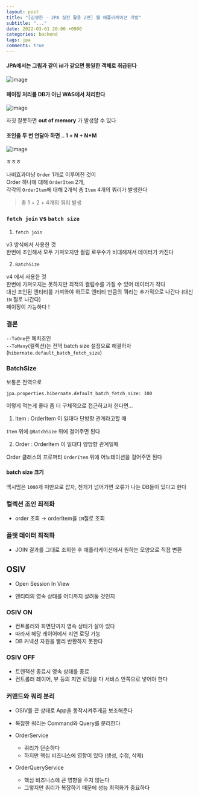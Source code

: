 ```yaml
---
layout: post
title: "[김영한 - JPA 실전 활용 2편] 웹 애플리케이션 개발"
subtitle: "..."
date: 2022-03-01 20:00 +0900
categories: backend
tags: jpa
comments: true
---
```


#### JPA에서는 그림과 같이 id가 같으면 동일한 객체로 취급된다

![image](https://user-images.githubusercontent.com/66164361/156551814-b0f62a5e-a14b-4bdb-989e-f3eb0005e3b7.png)

#### 페이징 처리를 DB가 아닌 WAS에서 처리한다

![image](https://user-images.githubusercontent.com/66164361/156553666-fe4f4851-a4ef-46a6-8da7-f743b683bc5f.png)

자칫 잘못하면 **out of memory** 가 발생할 수 있다

#### 조인을 두 번 연달아 하면 .. 1 + N + N\*M

![image](https://user-images.githubusercontent.com/66164361/156557890-79efb3d7-6535-44ab-9f4b-5d360be70e86.png)

ㅎㅎㅎ

나비효과마냥 `Order` 1개로 이루어진 것이  
Order 하나에 대해 `OrderItem` 2개,  
각각의 `OrderItem`에 대해 2개씩 총 `Item` 4개의 쿼리가 발생한다

> 총 1 + 2 + 4개의 쿼리 발생

### `fetch join` vs `batch size`

1. `fetch join`

v3 방식에서 사용한 것  
한번에 조인해서 모두 가져오지만 컬럼 로우수가 비대해져서 데이터가 커진다

2. `BatchSize`

v4 에서 사용한 것  
한번에 가져오지는 못하지만 최적의 컬럼수를 가질 수 있어 데이터가 작다  
대신 조인된 엔티티를 가져와야 하므로 엔티티 만큼의 쿼리는 추가적으로 나간다 (대신 `IN` 절로 나간다)  
페이징이 가능하다 !

### 결론

`--ToOne`은 페치조인  
`--ToMany`(컬렉션)는 전역 batch size 설정으로 해결하자 (`hibernate.default_batch_fetch_size`)

### BatchSize

보통은 전역으로

```
jpa.properties.hibernate.default_batch_fetch_size: 100
```

이렇게 적는게 좋다 좀 더 구체적으로 접근하고자 한다면...

1. Item : OrderItem 이 일대다 단방향 관계라고할 때

`Item` 위에 `@BatchSize` 위에 걸어주면 된다

2. Order : OrderItem 이 일대다 양방향 관계일때

Order 클래스의 프로퍼티 `OrderItem` 위에 어노테이션을 걸어주면 된다

#### batch size 크기

맥시멈은 `1000`개 미만으로 잡자, 천개가 넘어가면 오류가 나는 DB들이 있다고 한다

### 컬렉션 조인 최적화

- order 조회 → orderItem을 `IN`절로 조회

### 플랫 데이터 최적화

- JOIN 결과를 그대로 조회한 후 애플리케이션에서 원하는 모양으로 직접 변환

## OSIV

- Open Session In View

- 엔티티의 영속 상태를 어디까지 살려둘 것인지

### OSIV ON

- 컨트롤러와 화면단까지 영속 상태가 살아 있다
- 따라서 해당 레이어에서 지연 로딩 가능
- DB 커넥션 자원을 빨리 반환하지 못한다

### OSIV OFF

- 트랜잭션 종료시 영속 상태를 종료
- 컨트롤러 레이어, 뷰 등의 지연 로딩을 다 서비스 안쪽으로 넣어야 한다

### 커맨드와 쿼리 분리

- OSIV를 끈 상태로 App을 동작시켜주게끔 보조해준다
- 복잡한 쿼리는 Command와 Query를 분리한다

- OrderService

  - 쿼리가 단순하다
  - 하지만 핵심 비즈니스에 영향이 있다 (생성, 수정, 삭제)

- OrderQueryService
  - 핵심 비즈니스에 큰 영향을 주지 않는다
  - 그렇지만 쿼리가 복잡하기 때문에 성능 최적화가 중요하다
